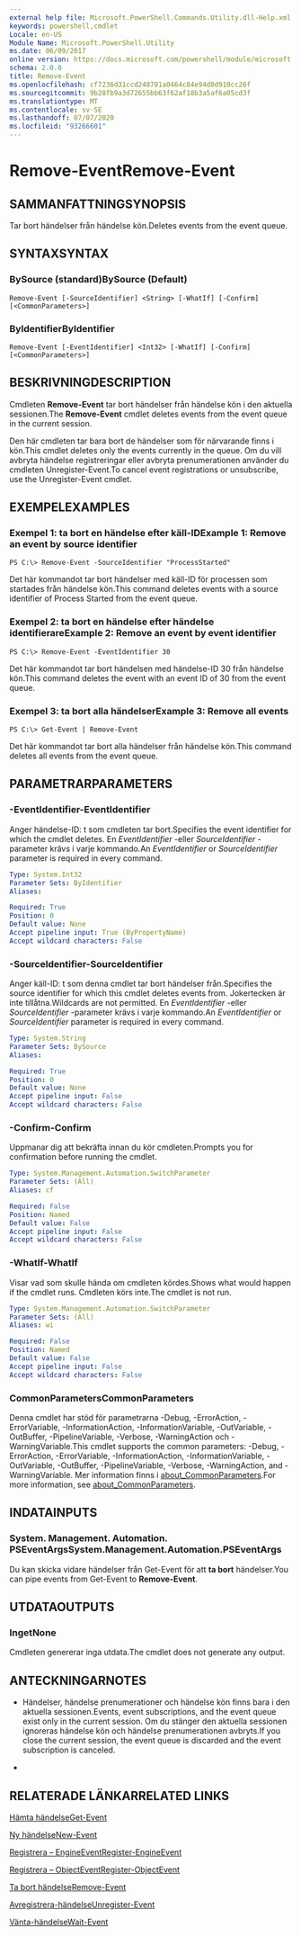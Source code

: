 ```yaml
---
external help file: Microsoft.PowerShell.Commands.Utility.dll-Help.xml
keywords: powershell,cmdlet
Locale: en-US
Module Name: Microsoft.PowerShell.Utility
ms.date: 06/09/2017
online version: https://docs.microsoft.com/powershell/module/microsoft.powershell.utility/remove-event?view=powershell-6&WT.mc_id=ps-gethelp
schema: 2.0.0
title: Remove-Event
ms.openlocfilehash: cf7236d31ccd248701a0464c84e94d0d910cc26f
ms.sourcegitcommit: 9b28fb9a3d72655bb63f62af18b3a5af6a05cd3f
ms.translationtype: MT
ms.contentlocale: sv-SE
ms.lasthandoff: 07/07/2020
ms.locfileid: "93266601"
---
```

# <span data-ttu-id="024c1-103">Remove-Event</span><span class="sxs-lookup"><span data-stu-id="024c1-103">Remove-Event</span></span>

## <span data-ttu-id="024c1-104">SAMMANFATTNING</span><span class="sxs-lookup"><span data-stu-id="024c1-104">SYNOPSIS</span></span>
<span data-ttu-id="024c1-105">Tar bort händelser från händelse kön.</span><span class="sxs-lookup"><span data-stu-id="024c1-105">Deletes events from the event queue.</span></span>

## <span data-ttu-id="024c1-106">SYNTAX</span><span class="sxs-lookup"><span data-stu-id="024c1-106">SYNTAX</span></span>

### <span data-ttu-id="024c1-107">BySource (standard)</span><span class="sxs-lookup"><span data-stu-id="024c1-107">BySource (Default)</span></span>

```
Remove-Event [-SourceIdentifier] <String> [-WhatIf] [-Confirm] [<CommonParameters>]
```

### <span data-ttu-id="024c1-108">ByIdentifier</span><span class="sxs-lookup"><span data-stu-id="024c1-108">ByIdentifier</span></span>

```
Remove-Event [-EventIdentifier] <Int32> [-WhatIf] [-Confirm] [<CommonParameters>]
```

## <span data-ttu-id="024c1-109">BESKRIVNING</span><span class="sxs-lookup"><span data-stu-id="024c1-109">DESCRIPTION</span></span>
<span data-ttu-id="024c1-110">Cmdleten **Remove-Event** tar bort händelser från händelse kön i den aktuella sessionen.</span><span class="sxs-lookup"><span data-stu-id="024c1-110">The **Remove-Event** cmdlet deletes events from the event queue in the current session.</span></span>

<span data-ttu-id="024c1-111">Den här cmdleten tar bara bort de händelser som för närvarande finns i kön.</span><span class="sxs-lookup"><span data-stu-id="024c1-111">This cmdlet deletes only the events currently in the queue.</span></span>
<span data-ttu-id="024c1-112">Om du vill avbryta händelse registreringar eller avbryta prenumerationen använder du cmdleten Unregister-Event.</span><span class="sxs-lookup"><span data-stu-id="024c1-112">To cancel event registrations or unsubscribe, use the Unregister-Event cmdlet.</span></span>

## <span data-ttu-id="024c1-113">EXEMPEL</span><span class="sxs-lookup"><span data-stu-id="024c1-113">EXAMPLES</span></span>

### <span data-ttu-id="024c1-114">Exempel 1: ta bort en händelse efter käll-ID</span><span class="sxs-lookup"><span data-stu-id="024c1-114">Example 1: Remove an event by source identifier</span></span>

```
PS C:\> Remove-Event -SourceIdentifier "ProcessStarted"
```

<span data-ttu-id="024c1-115">Det här kommandot tar bort händelser med käll-ID för processen som startades från händelse kön.</span><span class="sxs-lookup"><span data-stu-id="024c1-115">This command deletes events with a source identifier of Process Started from the event queue.</span></span>

### <span data-ttu-id="024c1-116">Exempel 2: ta bort en händelse efter händelse identifierare</span><span class="sxs-lookup"><span data-stu-id="024c1-116">Example 2: Remove an event by event identifier</span></span>

```
PS C:\> Remove-Event -EventIdentifier 30
```

<span data-ttu-id="024c1-117">Det här kommandot tar bort händelsen med händelse-ID 30 från händelse kön.</span><span class="sxs-lookup"><span data-stu-id="024c1-117">This command deletes the event with an event ID of 30 from the event queue.</span></span>

### <span data-ttu-id="024c1-118">Exempel 3: ta bort alla händelser</span><span class="sxs-lookup"><span data-stu-id="024c1-118">Example 3: Remove all events</span></span>

```
PS C:\> Get-Event | Remove-Event
```

<span data-ttu-id="024c1-119">Det här kommandot tar bort alla händelser från händelse kön.</span><span class="sxs-lookup"><span data-stu-id="024c1-119">This command deletes all events from the event queue.</span></span>

## <span data-ttu-id="024c1-120">PARAMETRAR</span><span class="sxs-lookup"><span data-stu-id="024c1-120">PARAMETERS</span></span>

### <span data-ttu-id="024c1-121">-EventIdentifier</span><span class="sxs-lookup"><span data-stu-id="024c1-121">-EventIdentifier</span></span>
<span data-ttu-id="024c1-122">Anger händelse-ID: t som cmdleten tar bort.</span><span class="sxs-lookup"><span data-stu-id="024c1-122">Specifies the event identifier for which the cmdlet deletes.</span></span>
<span data-ttu-id="024c1-123">En *EventIdentifier* -eller *SourceIdentifier* -parameter krävs i varje kommando.</span><span class="sxs-lookup"><span data-stu-id="024c1-123">An *EventIdentifier* or *SourceIdentifier* parameter is required in every command.</span></span>

```yaml
Type: System.Int32
Parameter Sets: ByIdentifier
Aliases:

Required: True
Position: 0
Default value: None
Accept pipeline input: True (ByPropertyName)
Accept wildcard characters: False
```

### <span data-ttu-id="024c1-124">-SourceIdentifier</span><span class="sxs-lookup"><span data-stu-id="024c1-124">-SourceIdentifier</span></span>
<span data-ttu-id="024c1-125">Anger käll-ID: t som denna cmdlet tar bort händelser från.</span><span class="sxs-lookup"><span data-stu-id="024c1-125">Specifies the source identifier for which this cmdlet deletes events from.</span></span>
<span data-ttu-id="024c1-126">Jokertecken är inte tillåtna.</span><span class="sxs-lookup"><span data-stu-id="024c1-126">Wildcards are not permitted.</span></span>
<span data-ttu-id="024c1-127">En *EventIdentifier* -eller *SourceIdentifier* -parameter krävs i varje kommando.</span><span class="sxs-lookup"><span data-stu-id="024c1-127">An *EventIdentifier* or *SourceIdentifier* parameter is required in every command.</span></span>

```yaml
Type: System.String
Parameter Sets: BySource
Aliases:

Required: True
Position: 0
Default value: None
Accept pipeline input: False
Accept wildcard characters: False
```

### <span data-ttu-id="024c1-128">-Confirm</span><span class="sxs-lookup"><span data-stu-id="024c1-128">-Confirm</span></span>
<span data-ttu-id="024c1-129">Uppmanar dig att bekräfta innan du kör cmdleten.</span><span class="sxs-lookup"><span data-stu-id="024c1-129">Prompts you for confirmation before running the cmdlet.</span></span>

```yaml
Type: System.Management.Automation.SwitchParameter
Parameter Sets: (All)
Aliases: cf

Required: False
Position: Named
Default value: False
Accept pipeline input: False
Accept wildcard characters: False
```

### <span data-ttu-id="024c1-130">-WhatIf</span><span class="sxs-lookup"><span data-stu-id="024c1-130">-WhatIf</span></span>
<span data-ttu-id="024c1-131">Visar vad som skulle hända om cmdleten kördes.</span><span class="sxs-lookup"><span data-stu-id="024c1-131">Shows what would happen if the cmdlet runs.</span></span>
<span data-ttu-id="024c1-132">Cmdleten körs inte.</span><span class="sxs-lookup"><span data-stu-id="024c1-132">The cmdlet is not run.</span></span>

```yaml
Type: System.Management.Automation.SwitchParameter
Parameter Sets: (All)
Aliases: wi

Required: False
Position: Named
Default value: False
Accept pipeline input: False
Accept wildcard characters: False
```

### <span data-ttu-id="024c1-133">CommonParameters</span><span class="sxs-lookup"><span data-stu-id="024c1-133">CommonParameters</span></span>
<span data-ttu-id="024c1-134">Denna cmdlet har stöd för parametrarna -Debug, -ErrorAction, -ErrorVariable, -InformationAction, -InformationVariable, -OutVariable, -OutBuffer, -PipelineVariable, -Verbose, -WarningAction och -WarningVariable.</span><span class="sxs-lookup"><span data-stu-id="024c1-134">This cmdlet supports the common parameters: -Debug, -ErrorAction, -ErrorVariable, -InformationAction, -InformationVariable, -OutVariable, -OutBuffer, -PipelineVariable, -Verbose, -WarningAction, and -WarningVariable.</span></span> <span data-ttu-id="024c1-135">Mer information finns i [about_CommonParameters](https://go.microsoft.com/fwlink/?LinkID=113216).</span><span class="sxs-lookup"><span data-stu-id="024c1-135">For more information, see [about_CommonParameters](https://go.microsoft.com/fwlink/?LinkID=113216).</span></span>

## <span data-ttu-id="024c1-136">INDATA</span><span class="sxs-lookup"><span data-stu-id="024c1-136">INPUTS</span></span>

### <span data-ttu-id="024c1-137">System. Management. Automation. PSEventArgs</span><span class="sxs-lookup"><span data-stu-id="024c1-137">System.Management.Automation.PSEventArgs</span></span>
<span data-ttu-id="024c1-138">Du kan skicka vidare händelser från Get-Event för att **ta bort** händelser.</span><span class="sxs-lookup"><span data-stu-id="024c1-138">You can pipe events from Get-Event to **Remove-Event**.</span></span>

## <span data-ttu-id="024c1-139">UTDATA</span><span class="sxs-lookup"><span data-stu-id="024c1-139">OUTPUTS</span></span>

### <span data-ttu-id="024c1-140">Inget</span><span class="sxs-lookup"><span data-stu-id="024c1-140">None</span></span>
<span data-ttu-id="024c1-141">Cmdleten genererar inga utdata.</span><span class="sxs-lookup"><span data-stu-id="024c1-141">The cmdlet does not generate any output.</span></span>

## <span data-ttu-id="024c1-142">ANTECKNINGAR</span><span class="sxs-lookup"><span data-stu-id="024c1-142">NOTES</span></span>

* <span data-ttu-id="024c1-143">Händelser, händelse prenumerationer och händelse kön finns bara i den aktuella sessionen.</span><span class="sxs-lookup"><span data-stu-id="024c1-143">Events, event subscriptions, and the event queue exist only in the current session.</span></span> <span data-ttu-id="024c1-144">Om du stänger den aktuella sessionen ignoreras händelse kön och händelse prenumerationen avbryts.</span><span class="sxs-lookup"><span data-stu-id="024c1-144">If you close the current session, the event queue is discarded and the event subscription is canceled.</span></span>

*

## <span data-ttu-id="024c1-145">RELATERADE LÄNKAR</span><span class="sxs-lookup"><span data-stu-id="024c1-145">RELATED LINKS</span></span>

[<span data-ttu-id="024c1-146">Hämta händelse</span><span class="sxs-lookup"><span data-stu-id="024c1-146">Get-Event</span></span>](Get-Event.md)

[<span data-ttu-id="024c1-147">Ny händelse</span><span class="sxs-lookup"><span data-stu-id="024c1-147">New-Event</span></span>](New-Event.md)

[<span data-ttu-id="024c1-148">Registrera – EngineEvent</span><span class="sxs-lookup"><span data-stu-id="024c1-148">Register-EngineEvent</span></span>](Register-EngineEvent.md)

[<span data-ttu-id="024c1-149">Registrera – ObjectEvent</span><span class="sxs-lookup"><span data-stu-id="024c1-149">Register-ObjectEvent</span></span>](Register-ObjectEvent.md)

[<span data-ttu-id="024c1-150">Ta bort händelse</span><span class="sxs-lookup"><span data-stu-id="024c1-150">Remove-Event</span></span>](Remove-Event.md)

[<span data-ttu-id="024c1-151">Avregistrera-händelse</span><span class="sxs-lookup"><span data-stu-id="024c1-151">Unregister-Event</span></span>](Unregister-Event.md)

[<span data-ttu-id="024c1-152">Vänta-händelse</span><span class="sxs-lookup"><span data-stu-id="024c1-152">Wait-Event</span></span>](Wait-Event.md)
